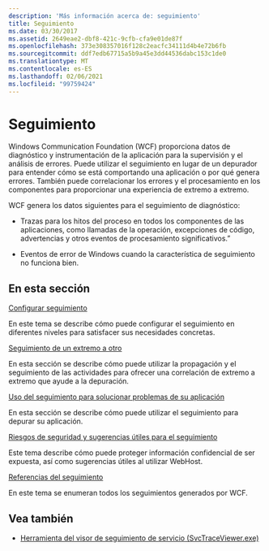 ```yaml
---
description: 'Más información acerca de: seguimiento'
title: Seguimiento
ms.date: 03/30/2017
ms.assetid: 2649eae2-dbf8-421c-9cfb-cfa9e01de87f
ms.openlocfilehash: 373e308357016f128c2eacfc34111d4b4e72b6fb
ms.sourcegitcommit: ddf7edb67715a5b9a45e3dd44536dabc153c1de0
ms.translationtype: MT
ms.contentlocale: es-ES
ms.lasthandoff: 02/06/2021
ms.locfileid: "99759424"
---
```

# <a name="tracing"></a>Seguimiento

Windows Communication Foundation (WCF) proporciona datos de diagnóstico y instrumentación de la aplicación para la supervisión y el análisis de errores. Puede utilizar el seguimiento en lugar de un depurador para entender cómo se está comportando una aplicación o por qué genera errores. También puede correlacionar los errores y el procesamiento en los componentes para proporcionar una experiencia de extremo a extremo.  
  
 WCF genera los datos siguientes para el seguimiento de diagnóstico:  
  
- Trazas para los hitos del proceso en todos los componentes de las aplicaciones, como llamadas de la operación, excepciones de código, advertencias y otros eventos de procesamiento significativos.”  
  
- Eventos de error de Windows cuando la característica de seguimiento no funciona bien.  
  
## <a name="in-this-section"></a>En esta sección  

 [Configurar seguimiento](configuring-tracing.md)  
  
 En este tema se describe cómo puede configurar el seguimiento en diferentes niveles para satisfacer sus necesidades concretas.  
  
 [Seguimiento de un extremo a otro](end-to-end-tracing.md)  
  
 En esta sección se describe cómo puede utilizar la propagación y el seguimiento de las actividades para ofrecer una correlación de extremo a extremo que ayude a la depuración.  
  
 [Uso del seguimiento para solucionar problemas de su aplicación](using-tracing-to-troubleshoot-your-application.md)  
  
 En esta sección se describe cómo puede utilizar el seguimiento para depurar su aplicación.  
  
 [Riesgos de seguridad y sugerencias útiles para el seguimiento](security-concerns-and-useful-tips-for-tracing.md)  
  
 Este tema describe cómo puede proteger información confidencial de ser expuesta, así como sugerencias útiles al utilizar WebHost.  
  
 [Referencias del seguimiento](traces-reference.md)  
  
 En este tema se enumeran todos los seguimientos generados por WCF.  
  
## <a name="see-also"></a>Vea también

- [Herramienta del visor de seguimiento de servicio (SvcTraceViewer.exe)](../../service-trace-viewer-tool-svctraceviewer-exe.md)
